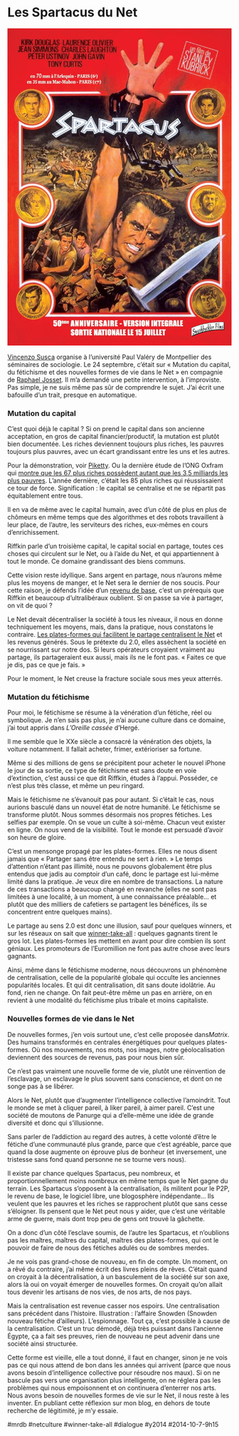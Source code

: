 # Les Spartacus du Net

![](_i/spartacus.webp)

[Vincenzo Susca](http://www.lescahiers.eu/contributeurs/vincenzo-susca/) organise à l’université Paul Valéry de Montpellier des séminaires de sociologie. Le 24 septembre, c’était sur « Mutation du capital, du fétichisme et des nouvelles formes de vie dans le Net » en compagnie de [Raphael Josset](http://www.lescahiers.eu/contributeurs/raphael-josset). Il m’a demandé une petite intervention, à l’improviste. Pas simple, je ne suis même pas sûr de comprendre le sujet. J’ai écrit une bafouille d’un trait, presque en automatique.

### Mutation du capital

C’est quoi déjà le capital ? Si on prend le capital dans son ancienne acceptation, en gros de capital financier/productif, la mutation est plutôt bien documentée. Les riches deviennent toujours plus riches, les pauvres toujours plus pauvres, avec un écart grandissant entre les uns et les autres.

Pour la démonstration, voir [Piketty](#piketty). Ou la dernière étude de l’ONG Oxfram qui [montre que les 67 plus riches possèdent autant que les 3,5 milliards les plus pauvres](http://www.humanite.fr/les-67-plus-riches-possedent-autant-que-les-35-milliards-plus-pauvres). L’année dernière, c’était les 85 plus riches qui réussissaient ce tour de force. Signification : le capital se centralise et ne se répartit pas équitablement entre tous.

Il en va de même avec le capital humain, avec d’un côté de plus en plus de chômeurs en même temps que des algorithmes et des robots travaillent à leur place, de l’autre, les serviteurs des riches, eux-mêmes en cours d’enrichissement.

Riffkin parle d’un troisième capital, le capital social en partage, toutes ces choses qui circulent sur le Net, ou à l’aide du Net, et qui appartiennent à tout le monde. Ce domaine grandissant des biens communs.

Cette vision reste idyllique. Sans argent en partage, nous n’aurons même plus les moyens de manger, et le Net sera le dernier de nos soucis. Pour cette raison, je défends l’idée d’un [revenu de base](#revenu-de-base), c’est un prérequis que Riffkin et beaucoup d’ultralibéraux oublient. Si on passe sa vie à partager, on vit de quoi ?

Le Net devait décentraliser la société à tous les niveaux, il nous en donne techniquement les moyens, mais, dans la pratique, nous constatons le contraire. [Les plates-formes qui facilitent le partage centralisent le Net](../9/la-fin-de-lartisanat-numerique.md) et les revenus générés. Sous le prétexte du 2.0, elles assèchent la société en se nourrissant sur notre dos. Si leurs opérateurs croyaient vraiment au partage, ils partageraient eux aussi, mais ils ne le font pas. « Faites ce que je dis, pas ce que je fais. »

Pour le moment, le Net creuse la fracture sociale sous mes yeux atterrés.

### Mutation du fétichisme

Pour moi, le fétichisme se résume à la vénération d’un fétiche, réel ou symbolique. Je n’en sais pas plus, je n’ai aucune culture dans ce domaine, j’ai tout appris dans *L’Oreille cassée* d’Hergé.

Il me semble que le XXe siècle a consacré la vénération des objets, la voiture notamment. Il fallait acheter, frimer, extérioriser sa fortune.

Même si des millions de gens se précipitent pour acheter le nouvel iPhone le jour de sa sortie, ce type de fétichisme est sans doute en voie d’extinction, c’est aussi ce que dit Riffkin, études à l’appui. Posséder, ce n’est plus très classe, et même un peu ringard.

Mais le fétichisme ne s’évanouit pas pour autant. Si c’était le cas, nous aurions basculé dans un nouvel état de notre humanité. Le fétichisme se transforme plutôt. Nous sommes désormais nos propres fétiches. Les selfies par exemple. On se voue un culte à soi-même. Chacun veut exister en ligne. On nous vend de la visibilité. Tout le monde est persuadé d’avoir son heure de gloire.

C’est un mensonge propagé par les plates-formes. Elles ne nous disent jamais que « Partager sans être entendu ne sert à rien. » Le temps d’attention n’étant pas illimité, nous ne pouvons globalement être plus entendus que jadis au comptoir d’un café, donc le partage est lui-même limité dans la pratique. Je veux dire en nombre de transactions. La nature de ces transactions a beaucoup changé en revanche (elles ne sont pas limitées à une localité, à un moment, à une connaissance préalable… et plutôt que des milliers de cafetiers se partagent les bénéfices, ils se concentrent entre quelques mains).

Le partage au sens 2.0 est donc une illusion, sauf pour quelques winners, et sur les réseaux on sait que [winner-take-all](http://en.wikipedia.org/wiki/Winner-take-all) : quelques gagnants tirent le gros lot. Les plates-formes les mettent en avant pour dire combien ils sont géniaux. Les promoteurs de l’Euromillion ne font pas autre chose avec leurs gagnants.

Ainsi, même dans le fétichisme moderne, nous découvrons un phénomène de centralisation, celle de la popularité globale qui occulte les anciennes popularités locales. Et qui dit centralisation, dit sans doute idolâtrie. Au fond, rien ne change. On fait peut-être même un pas en arrière, on en revient à une modalité du fétichisme plus tribale et moins capitaliste.

### Nouvelles formes de vie dans le Net

De nouvelles formes, j’en vois surtout une, c’est celle proposée dans*Matrix*. Des humains transformés en centrales énergétiques pour quelques plates-formes. Où nos mouvements, nos mots, nos images, notre géolocalisation deviennent des sources de revenus, pas pour nous bien sûr.

Ce n’est pas vraiment une nouvelle forme de vie, plutôt une réinvention de l’esclavage, un esclavage le plus souvent sans conscience, et dont on ne songe pas à se libérer.

Alors le Net, plutôt que d’augmenter l’intelligence collective l’amoindrit. Tout le monde se met à cliquer pareil, à liker pareil, à aimer pareil. C’est une société de moutons de Panurge qui a d’elle-même une idée de grande diversité et donc qui s’illusionne.

Sans parler de l’addiction au regard des autres, à cette volonté d’être le fétiche d’une communauté plus grande, parce que c’est agréable, parce que quand la dose augmente on éprouve plus de bonheur (et inversement, une tristesse sans fond quand personne ne se tourne vers nous).

Il existe par chance quelques Spartacus, peu nombreux, et proportionnellement moins nombreux en même temps que le Net gagne du terrain. Les Spartacus s’opposent à la centralisation, ils militent pour le P2P, le revenu de base, le logiciel libre, une blogosphère indépendante… Ils veulent que les pauvres et les riches se rapprochent plutôt que sans cesse s’éloigner. Ils pensent que le Net peut nous y aider, que c’est une véritable arme de guerre, mais dont trop peu de gens ont trouvé la gâchette.

On a donc d’un côté l’esclave soumis, de l’autre les Spartacus, et n’oublions pas les maîtres, maîtres du capital, maîtres des plates-formes, qui ont le pouvoir de faire de nous des fétiches adulés ou de sombres merdes.

Je ne vois pas grand-chose de nouveau, en fin de compte. Un moment, on a rêvé du contraire, j’ai même écrit des livres pleins de rêves. C’était quand on croyait à la décentralisation, à un basculement de la société sur son axe, alors là oui on voyait émerger de nouvelles formes. On croyait qu’on allait tous devenir les artisans de nos vies, de nos arts, de nos pays.

Mais la centralisation est revenue casser nos espoirs. Une centralisation sans précédent dans l’histoire. Illustration : l’affaire Snowden (Snowden nouveau fétiche d’ailleurs). L’espionnage. Tout ça, c’est possible à cause de la centralisation. C’est un truc démodé, déjà très puissant dans l’ancienne Égypte, ça a fait ses preuves, rien de nouveau ne peut advenir dans une société ainsi structurée.

Cette forme est vieille, elle a tout donné, il faut en changer, sinon je ne vois pas ce qui nous attend de bon dans les années qui arrivent (parce que nous avons besoin d’intelligence collective pour résoudre nos maux). Si on ne bascule pas vers une organisation plus intelligente, on ne réglera pas les problèmes qui nous empoisonnent et on continuera d’enterrer nos arts. Nous avons besoin de nouvelles formes de vie sur le Net, il nous reste à les inventer. En publiant cette réflexion sur mon blog, en dehors de toute recherche de légitimité, je m’y essaie.

#mrdb #netculture #winner-take-all #dialogue #y2014 #2014-10-7-9h15
